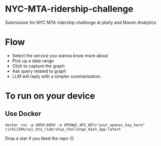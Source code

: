 # NYC-MTA-ridership-challenge
Submission for NYC MTA ridership challenge at plotly and Maven Analytics

# Flow
- Select the service you wanna know more about
- Pick up a date range
- Click to capture the graph
- Ask query related to graph
- LLM will reply with a simpler summarisation.

# To run on your device

## Use Docker

```
docker run -p 8050:8050 -e OPENAI_API_KEY="your_openai_key_here" rishi1304/nyc_mta_ridership_challenge_dash_app:latest
```

Drop a star if you liked the repo 😗